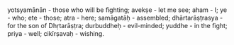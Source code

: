 yotsyamānān - those who will be ﬁghting; avekṣe - let me see; aham - I; ye - who; ete - those; atra - here; samāgatāḥ - assembled; dhārtarāṣṭrasya - for the son of Dhṛtarāṣṭra; durbuddheḥ - evil-minded; yuddhe - in the ﬁght; priya - well; cikīrṣavaḥ - wishing.